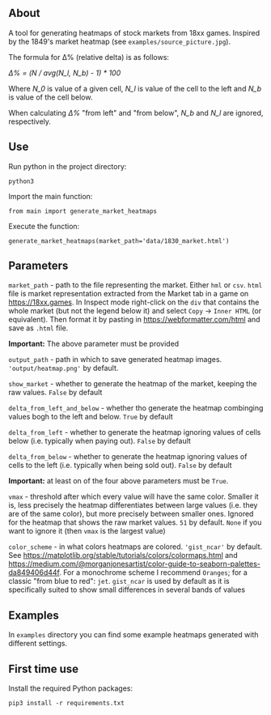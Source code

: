 ## About

A tool for generating heatmaps of stock markets from 18xx games.
Inspired by the 1849's market heatmap (see `examples/source_picture.jpg`).

The formula for Δ% (relative delta) is as follows:

_Δ% = (N / avg(N_l, N_b) - 1) * 100_

Where _N_0_ is value of a given cell, _N_l_ is value of the cell to the left and _N_b_ is value of the cell below.

When calculating _Δ%_ "from left" and "from below", _N_b_ and _N_l_ are ignored, respectively.

## Use

Run python in the project directory:

`python3`

Import the main function:

`from main import generate_market_heatmaps`

Execute the function:

`generate_market_heatmaps(market_path='data/1830_market.html')`

## Parameters

`market_path` - path to the file representing the market. Either `hml` or `csv`.
`html` file is market representation extracted from the Market tab in a game on https://18xx.games.
In Inspect mode right-click on the `div` that contains the whole market (but not the legend below it)
and select `Copy` -> `Inner HTML` (or equivalent).
Then format it by pasting in https://webformatter.com/html and save as `.html` file.

**Important:** The above parameter must be provided

`output_path` - path in which to save generated heatmap images. `'output/heatmap.png'` by default.

`show_market` - whether to generate the heatmap of the market, keeping the raw values.
`False` by default

`delta_from_left_and_below` - whether tho generate the heatmap combinging values bogh to the left and below.
`True` by default

`delta_from_left` - whether to generate the heatmap ignoring values of cells below
(i.e. typically when paying out).
`False` by default

`delta_from_below` - whether to generate the heatmap ignoring values of cells to the left
(i.e. typically when being sold out).
`False` by default

**Important:** at least on of the four above parameters must be `True`.

`vmax` - threshold after which every value will have the same color.
Smaller it is, less precisely the heatmap differentiates between large values (i.e. they are of the same color),
but more precisely between smaller ones. Ignored for the heatmap that shows the raw market values.
`51` by default. `None` if you want to ignore it (then `vmax` is the largest value)

`color_scheme` - in what colors heatmaps are colored. `'gist_ncar'` by default.
See https://matplotlib.org/stable/tutorials/colors/colormaps.html and https://medium.com/@morganjonesartist/color-guide-to-seaborn-palettes-da849406d44f.
For a monochrome scheme I recommend `Oranges`; for a classic "from blue to red": `jet`.
`gist_ncar` is used by default as it is specifically suited to show small differences in several bands of values

## Examples

In `examples` directory you can find some example heatmaps generated with different settings.

## First time use

Install the required Python packages:

`pip3 install -r requirements.txt`
